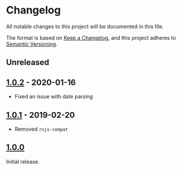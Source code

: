 # Changelog
All notable changes to this project will be documented in this file.

The format is based on [Keep a Changelog](http://keepachangelog.com/),
and this project adheres to [Semantic Versioning](https://semver.org/).


## Unreleased


## [1.0.2] - 2020-01-16
- Fixed an issue with date parsing


## [1.0.1] - 2019-02-20
- Removed `rxjs-compat`


## [1.0.0]
Initial release.


[Unreleased]: https://github.com/digipolisantwerp/acpaas-ui_js/compare/v1.0.2...HEAD
[1.0.2]: https://github.com/digipolisantwerp/acpaas-ui_js/compare/v1.0.1...v1.0.2
[1.0.1]: https://github.com/digipolisantwerp/acpaas-ui_js/compare/v1.0.0...v1.0.1
[1.0.0]: https://github.com/digipolisantwerp/acpaas-ui_js/compare/v1.0.0
